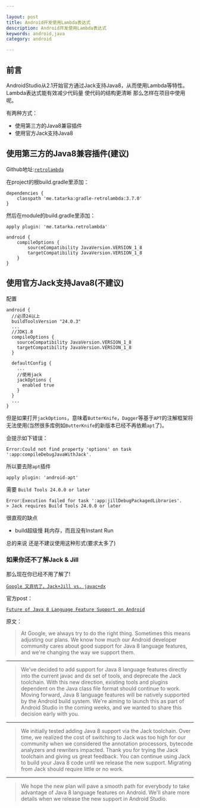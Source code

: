 ```yaml
---

layout: post
title: Android开发使用Lambda表达式
description: Android开发使用Lambda表达式
keywords: android,java
category: android

---
```



## 前言

AndroidStudio从2.1开始官方通过Jack支持Java8，从而使用Lambda等特性。  
Lambda表达式能有效减少代码量 使代码的结构更清晰 那么怎样在项目中使用呢。 

有两种方式：

+ 使用第三方的Java8兼容插件
+ 使用官方Jack支持Java8




## 使用第三方的Java8兼容插件(建议)

Github地址:[`retrolambda`](https://github.com/evant/gradle-retrolambda)

在project的根build.gradle里添加：

```
dependencies {
	classpath 'me.tatarka:gradle-retrolambda:3.7.0'
}
```

然后在module的build.gradle里添加：

```
apply plugin: 'me.tatarka.retrolambda'

android {
	compileOptions {
		sourceCompatibility JavaVersion.VERSION_1_8
		targetCompatibility JavaVersion.VERSION_1_8
	}
}
```


## 使用官方Jack支持Java8(不建议)

配置

```
android {
  //必须24以上
  buildToolsVersion "24.0.3"
  ...
  //JDK1.8
  compileOptions {
    sourceCompatibility JavaVersion.VERSION_1_8
    targetCompatibility JavaVersion.VERSION_1_8
  }

  defaultConfig {
    ...
    //使用jack
    jackOptions {
      enabled true
    }
  }
  ...
}

```

但是如果打开`jackOptions`，意味着`ButterKnife`，`Dagger`等基于`APT`的注解框架将无法使用(当然很多库例如`ButterKnife`的新版本已经不再依赖`apt`了)。  

会提示如下错误：

```
Error:Could not find property 'options' on task ':app:compileDebugJavaWithJack'.
```

所以要去除`apt`插件

```
apply plugin: 'android-apt'
```

需要 `Build Tools 24.0.0 or later`

```
Error:Execution failed for task ':app:jillDebugPackagedLibraries'.
> Jack requires Build Tools 24.0.0 or later
```

很直观的缺点

+ build超级慢 耗内存，而且没有Instant Run

总的来说 还是不建议使用这种形式(要求太多了)

### 如果你还不了解Jack & Jill

那么现在你已经不用了解了!

[`Google 又弃坑了，Jack+Jill vs. javac+dx`](https://zhuanlan.zhihu.com/p/25814519)

官方post：

[`Future of Java 8 Language Feature Support on Android`](https://android-developers.googleblog.com/2017/03/future-of-java-8-language-feature.html)

原文：

> At Google, we always try to do the right thing. Sometimes this means adjusting our plans. We know how much our Android developer community cares about good support for Java 8 language features, and we're changing the way we support them.  

---
 
> We've decided to add support for Java 8 language features directly into the current javac and dx set of tools, and deprecate the Jack toolchain. With this new direction, existing tools and plugins dependent on the Java class file format should continue to work. Moving forward, Java 8 language features will be natively supported by the Android build system. We're aiming to launch this as part of Android Studio in the coming weeks, and we wanted to share this decision early with you. 

---
  
> We initially tested adding Java 8 support via the Jack toolchain. Over time, we realized the cost of switching to Jack was too high for our community when we considered the annotation processors, bytecode analyzers and rewriters impacted. Thank you for trying the Jack toolchain and giving us great feedback. You can continue using Jack to build your Java 8 code until we release the new support. Migrating from Jack should require little or no work.   

---

> We hope the new plan will pave a smooth path for everybody to take advantage of Java 8 language features on Android. We'll share more details when we release the new support in Android Studio.  


